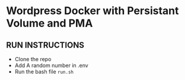 # Wordpress Docker with Persistant Volume and PMA

## RUN INSTRUCTIONS
- Clone the repo
- Add A random number in .env
- Run the bash file `run.sh`
